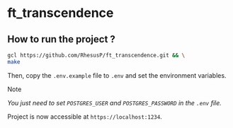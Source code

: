 # ft_transcendence

## How to run the project ?

```bash
gcl https://github.com/RhesusP/ft_transcendence.git && \
make
```

Then, copy the `.env.example` file to `.env` and set the environment variables.

> [!Note]
> _You just need to set `POSTGRES_USER` and `POSTGRES_PASSWORD` in the `.env` file._

Project is now accessible at `https://localhost:1234`.
